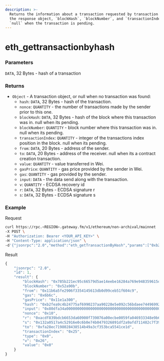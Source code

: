 ```yaml
---
description: >-
  Returns the information about a transaction requested by transaction hash. In
  the response object, `blockHash`, `blockNumber`, and `transactionIndex` are
  `null` when the transaction is pending.
---
```


# eth\_gettransactionbyhash

### Parameters

`DATA`, 32 Bytes - hash of a transaction

### Returns

* `Object` - A transaction object, or null when no transaction was found:
  * `hash`: `DATA`, 32 Bytes - hash of the transaction.
  * `nonce`: `QUANTITY` - the number of transactions made by the sender prior to this one.
  * `blockHash`: `DATA`, 32 Bytes - hash of the block where this transaction was in. null when its pending.
  * `blockNumber`: `QUANTITY` - block number where this transaction was in. null when its pending.
  * `transactionIndex`: `QUANTITY` - integer of the transactions index position in the block. null when its pending.
  * `from`: `DATA`, 20 Bytes - address of the sender.
  * `to`: `DATA`, 20 Bytes - address of the receiver. null when its a contract creation transaction.
  * `value`: `QUANTITY` - value transferred in Wei.
  * `gasPrice`: `QUANTITY` - gas price provided by the sender in Wei.
  * `gas`: `QUANTITY` - gas provided by the sender.
  * `input`: `DATA` - the data send along with the transaction.
  * `v`: `QUANTITY` - ECDSA recovery id
  * `r`: `DATA`, 32 Bytes - ECDSA signature r
  * `s`: `DATA`, 32 Bytes - ECDSA signature s

### **Example**

Request

```bash
curl https://rpc.<REGION>.gateway.fm/v1/ethereum/non-archival/mainnet  \
-X POST \
-H "Authorization: Bearer <YOUR_API_KEY>" \
-H "Content-Type: application/json" \
-d'{"jsonrpc":"2.0","method":"eth_getTransactionByHash","params":["0xb2fea9c4b24775af6990237aa90228e5e092c56bdaee74496992a53c208da1ee"],"id":1}'
```

Result

```javascript
{
    "jsonrpc": "2.0",
    "id": 1,
    "result": {
        "blockHash": "0x785b221ec95c66579d5ae14eebe16284a769e948359615d580f02e646e93f1d5",
        "blockNumber": "0x52a90b",
        "from": "0x11b6a5fe2906f3354145613db0d99ceb51f604c9",
        "gas": "0x6b6c",
        "gasPrice": "0x11e1a300",
        "hash": "0xb2fea9c4b24775af6990237aa90228e5e092c56bdaee74496992a53c208da1ee",
        "input": "0x80dfa34a0000000000000000000000000000000000000000000000000000000000000020000000000000000000000000000000000000000000000000000000000000002e516d556558334448416654747442464a42315454384a617a67765744776a727a7342686973693473547532613551000000000000000000000000000000000000",
        "nonce": "0x10",
        "r": "0xacdf839bdcb6653da60900f739076a00ecbe0059fa046933348e9b68a62a222",
        "s": "0x132a0517a4c52916e0c6b0e74b0479326891df2a9afd711482c7f3919b335ff6",
        "to": "0xfa28ec7198028438514b49a3cf353bca5541ce1d",
        "transactionIndex": "0x25",
        "type": "0x0",
        "v": "0x26",
        "value": "0x0"
    }
}
```
